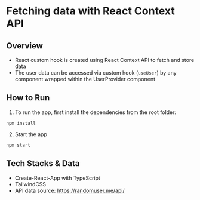 # Fetching data with React Context API

## Overview
* React custom hook is created using React Context API to fetch and store data 
* The user data can be accessed via custom hook (``useUser``) by any component wrapped within the UserProvider component

## How to Run
1. To run the app, first install the dependencies from the root folder:
```
npm install
```
2. Start the app
```
npm start
```

## Tech Stacks & Data
* Create-React-App with TypeScript
* TailwindCSS
* API data source: https://randomuser.me/api/
